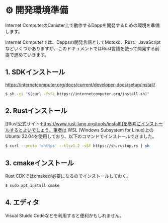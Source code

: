 # ⚙ 開発環境準備

Internet ComputerのCanister上で動作するDappを開発するための環境を準備します。

Internet Computerでは、Dappsの開発言語としてMotoko、Rust、JavaScriptなどいくつかありますが、このドキュメントではRust言語を使って開発する前提で進めていきます。

## 1. SDKインストール

https://internetcomputer.org/docs/current/developer-docs/setup/install/


```bash
$ sh -ci "$(curl -fsSL https://internetcomputer.org/install.sh)"
```

## 2. Rustインストール

[[Rust公式サイト:https://www.rust-lang.org/tools/install]]を参考にインストールするとよいでしょう。筆者は
WSL (Windows Subsystem for Linux)上のUbuntu 22.04を使用しており、以下のコマンドでインストールできました。

```bash
$ curl --proto '=https' --tlsv1.2 -sSf https://sh.rustup.rs | sh
```

## 3. cmakeインストール

Rust CDKではcmakeが必要になるのでインストールしておく。

```bash
$ sudo apt install cmake
```

## 4. エディタ

Visual Stuido Codeなどを利用すると便利かもしれません。